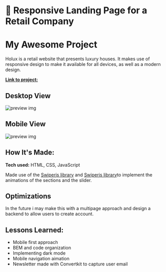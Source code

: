 # 🏡 Responsive Landing Page for a Retail Company

# My Awesome Project
Holux is a retail website that presents luxury houses. It makes use of responsive design to make it available for all devices, as well as a modern design. 

<a href="https://lucasperrotaroriz.github.io/Real-State-Landing-Page-01/" target="_blank">**Link to project:** </a>

## Desktop View
![preview img](https://github.com/LucasPerrotaRoriz/Real-State-Landing-Page-01/blob/main/assets/img/real-state.gif?raw=true)

## Mobile View
![preview img](https://github.com/LucasPerrotaRoriz/Real-State-Landing-Page-01/blob/main/assets/img/real-state-2.gif?raw=true)

## How It's Made:
**Tech used:** HTML, CSS, JavaScript

Made use of the <a href="https://scrollrevealjs.org/" target="_blank">Swiperjs library<a/> and <a href="https://swiperjs.com/" target="_blank">Swiperjs library<a/>to implement the 
animations of the sections and the slider. 


## Optimizations

In the future i may make this with a multipage approach and design a backend to allow users to create account.

## Lessons Learned:

* Mobile first approach
* BEM and code organization
* Implementing dark mode
* Mobile navigation aimation
* Newsletter made with Convertkit to capture user email

<!-- 
## Examples:
Take a look at these couple examples that I have in my own portfolio:

**Palettable:** https://github.com/alecortega/palettable

**Twitter Battle:** https://github.com/alecortega/twitter-battle

**Patch Panel:** https://github.com/alecortega/patch-panel

-->
